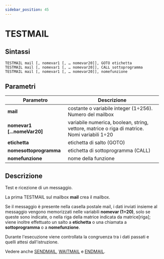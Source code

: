 ```yaml
---
sidebar_position: 45
---
```


# TESTMAIL

## Sintassi

  ```
TESTMAIL mail [, nomevar1 [, … nomevar20]], GOTO etichetta
TESTMAIL mail [, nomevar1 [, … nomevar20]], CALL sottoprogramma
TESTMAIL mail [, nomevar1 [, … nomevar20]], nomefunzione
  ```

## Parametri
|Parametro                    | Descrizione                                                                                           |                
|-----------------------------|-------------------------------------------------------------------------------------------------------|
| **mail**                    | costante o variabile integer (1÷256). Numero del mailbox                                              |         
| **nomevar1 [...nomeVar20]** | variabile numerica, boolean, string, vettore, matrice o riga di matrice. Nomi variabili 1÷20          |     
| **etichetta**               | etichetta di salto (GOTO)                                                                             | 
| **nomesottoprogramma**      | etichetta di sottoprogramma (CALL)                                                                    |
| **nomefunzione**            | nome della funzione                                                                                   |    

## Descrizione
Test e ricezione di un messaggio.

La prima TESTMAIL sul mailbox **mail** crea il mailbox. 

Se il messaggio è presente nella casella postale mail, i dati inviati insieme al messaggio vengono memorizzati nelle variabili **nomevar (1÷20)**, solo se queste sono indicate, o nella riga della matrice indicata da matrice[riga]; viene inoltre effettuato un salto a **etichetta** o una chiamata a **sottoprogramma** o a **nomefunzione**.

Durante l'esecuzione viene controllata la congruenza tra i dati passati e quelli attesi dall'istruzione.

Vedere anche [SENDMAIL](../Multitasking/SENDMAIL.md), [WAITMAIL](../Multitasking/WAITMAIL.md) e [ENDMAIL](../Multitasking/ENDMAIL.md).
